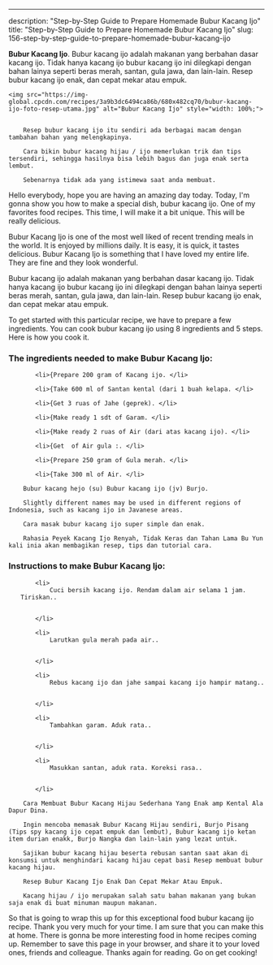---
description: "Step-by-Step Guide to Prepare Homemade Bubur Kacang Ijo"
title: "Step-by-Step Guide to Prepare Homemade Bubur Kacang Ijo"
slug: 156-step-by-step-guide-to-prepare-homemade-bubur-kacang-ijo

<p>
	<strong>Bubur Kacang Ijo</strong>. 
	Bubur kacang ijo adalah makanan yang berbahan dasar kacang ijo. Tidak hanya kacang ijo bubur kacang ijo ini dilegkapi dengan bahan lainya seperti beras merah, santan, gula jawa, dan lain-lain. Resep bubur kacang ijo enak, dan cepat mekar atau empuk.
</p>
<p>
	
	<img src="https://img-global.cpcdn.com/recipes/3a9b3dc6494ca86b/680x482cq70/bubur-kacang-ijo-foto-resep-utama.jpg" alt="Bubur Kacang Ijo" style="width: 100%;">
	
	
		Resep bubur kacang ijo itu sendiri ada berbagai macam dengan tambahan bahan yang melengkapinya.
	
		Cara bikin bubur kacang hijau / ijo memerlukan trik dan tips tersendiri, sehingga hasilnya bisa lebih bagus dan juga enak serta lembut.
	
		Sebenarnya tidak ada yang istimewa saat anda membuat.
	
</p>
<p>
	Hello everybody, hope you are having an amazing day today. Today, I'm gonna show you how to make a special dish, bubur kacang ijo. One of my favorites food recipes. This time, I will make it a bit unique. This will be really delicious.
</p>
	
<p>
	Bubur Kacang Ijo is one of the most well liked of recent trending meals in the world. It is enjoyed by millions daily. It is easy, it is quick, it tastes delicious. Bubur Kacang Ijo is something that I have loved my entire life. They are fine and they look wonderful.
</p>
<p>
	Bubur kacang ijo adalah makanan yang berbahan dasar kacang ijo. Tidak hanya kacang ijo bubur kacang ijo ini dilegkapi dengan bahan lainya seperti beras merah, santan, gula jawa, dan lain-lain. Resep bubur kacang ijo enak, dan cepat mekar atau empuk.
</p>

<p>
To get started with this particular recipe, we have to prepare a few ingredients. You can cook bubur kacang ijo using 8 ingredients and 5 steps. Here is how you cook it.
</p>

<h3>The ingredients needed to make Bubur Kacang Ijo:</h3>

<ol>
	
		<li>{Prepare 200 gram of Kacang ijo. </li>
	
		<li>{Take 600 ml of Santan kental (dari 1 buah kelapa. </li>
	
		<li>{Get 3 ruas of Jahe (geprek). </li>
	
		<li>{Make ready 1 sdt of Garam. </li>
	
		<li>{Make ready 2 ruas of Air (dari atas kacang ijo). </li>
	
		<li>{Get  of Air gula :. </li>
	
		<li>{Prepare 250 gram of Gula merah. </li>
	
		<li>{Take 300 ml of Air. </li>
	
</ol>
<p>
	
		Bubur kacang hejo (su) Bubur kacang ijo (jv) Burjo.
	
		Slightly different names may be used in different regions of Indonesia, such as kacang ijo in Javanese areas.
	
		Cara masak bubur kacang ijo super simple dan enak.
	
		Rahasia Peyek Kacang Ijo Renyah, Tidak Keras dan Tahan Lama Bu Yun kali inia akan membagikan resep, tips dan tutorial cara.
	
</p>

<h3>Instructions to make Bubur Kacang Ijo:</h3>

<ol>
	
		<li>
			Cuci bersih kacang ijo. Rendam dalam air selama 1 jam. Tiriskan..
			
			
		</li>
	
		<li>
			Larutkan gula merah pada air..
			
			
		</li>
	
		<li>
			Rebus kacang ijo dan jahe sampai kacang ijo hampir matang..
			
			
		</li>
	
		<li>
			Tambahkan garam. Aduk rata..
			
			
		</li>
	
		<li>
			Masukkan santan, aduk rata. Koreksi rasa..
			
			
		</li>
	
</ol>

<p>
	
		Cara Membuat Bubur Kacang Hijau Sederhana Yang Enak amp Kental Ala Dapur Dina.
	
		Ingin mencoba memasak Bubur Kacang Hijau sendiri, Burjo Pisang (Tips spy kacang ijo cepat empuk dan lembut), Bubur kacang ijo ketan item durian enakk, Burjo Nangka dan lain-lain yang lezat untuk.
	
		Sajikan bubur kacang hijau beserta rebusan santan saat akan di konsumsi untuk menghindari kacang hijau cepat basi Resep membuat bubur kacang hijau.
	
		Resep Bubur Kacang Ijo Enak Dan Cepat Mekar Atau Empuk.
	
		Kacang hijau / ijo merupakan salah satu bahan makanan yang bukan saja enak di buat minuman maupun makanan.
	
</p>

<p>
	So that is going to wrap this up for this exceptional food bubur kacang ijo recipe. Thank you very much for your time. I am sure that you can make this at home. There is gonna be more interesting food in home recipes coming up. Remember to save this page in your browser, and share it to your loved ones, friends and colleague. Thanks again for reading. Go on get cooking!
</p>
